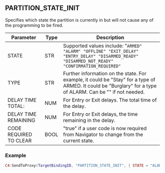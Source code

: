 ## PARTITION\_STATE\_INIT

Specifies which state the partition is currently in but will not cause any of the programming to be fired.  


| Parameter              | Type | Description                                                                                                                                                 |
| ---------------------- | ---- | ----------------------------------------------------------------------------------------------------------------------------------------------------------- |
| STATE                  | STR  | Supported values include: "`ARMED" "ALARM" "OFFLINE" "EXIT_DELAY" "ENTRY_DELAY" "DISARMED_READY" "DISARMED_NOT_READY" "CONFIRMATION_REQUIRED"`              |
| TYPE                   | STR  | Further information on the state. For example, it could be "Stay" for a type of ARMED. It could be "Burglary" for a type of ALARM. Can be "" if not needed. |
| DELAY TIME TOTAL:      | NUM  | For Entry or Exit delays. The total time of the delay.                                                                                                      |
| DELAY TIME REMAINING   | NUM  | For Entry or Exit delays, the time remaining in the delay.                                                                                                  |
| CODE REQUIRED TO CLEAR | BOOL | "true" if a user code is now required from Navigator to change from the current state.                                                                      |


### Example

```lua
C4:SendToProxy(TargetBindingID, "PARTITION_STATE_INIT", { STATE = "ALARM", TYPE = "BURGLARY", DELAY_TIME_TOTAL = 5, DELAY_TIME_REMAINING = 2, CODE_REQUIRED_TO_CLEAR = true}, "NOTIFY")
```
